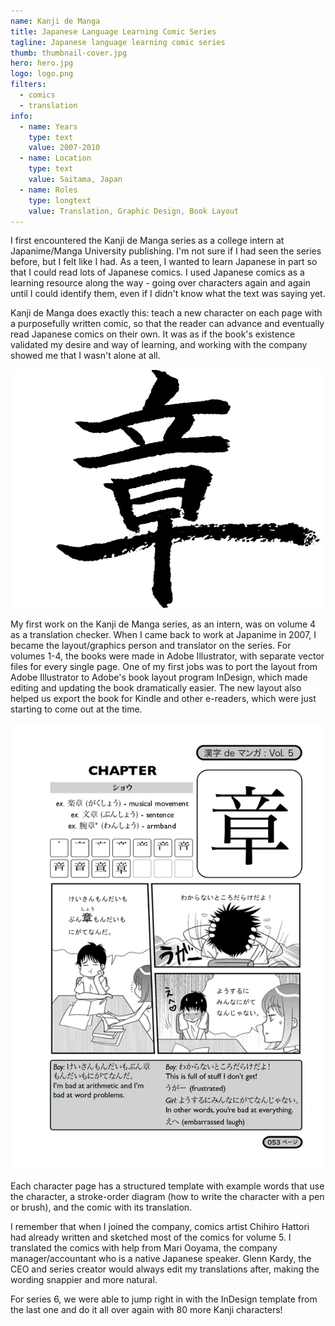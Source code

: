 ```yaml
---
name: Kanji de Manga
title: Japanese Language Learning Comic Series
tagline: Japanese language learning comic series
thumb: thumbnail-cover.jpg
hero: hero.jpg
logo: logo.png
filters:
  - comics
  - translation
info:
  - name: Years
    type: text
    value: 2007-2010
  - name: Location
    type: text
    value: Saitama, Japan
  - name: Roles
    type: longtext
    value: Translation, Graphic Design, Book Layout
---
```


I first encountered the Kanji de Manga series as a college intern at Japanime/Manga University publishing. I'm not sure if I had seen the series before, but I felt like I had. As a teen, I wanted to learn Japanese in part so that I could read lots of Japanese comics. I used Japanese comics as a learning resource along the way - going over characters again and again until I could identify them, even if I didn't know what the text was saying yet.

Kanji de Manga does exactly this: teach a new character on each page with a purposefully written comic, so that the reader can advance and eventually read Japanese comics on their own. It was as if the book's existence validated my desire and way of learning, and working with the company showed me that I wasn't alone at all.

![The Kanji "Shou" 章 meaning chapter or unit of writing, written with an brush-pen](kanji-shou.png '@class[small] @widths[280, 560] @sizes[250px, (min-resolution: 2x) 500px]')

My first work on the Kanji de Manga series, as an intern, was on volume 4 as a translation checker. When I came back to work at Japanime in 2007, I became the layout/graphics person and translator on the series. For volumes 1-4, the books were made in Adobe Illustrator, with separate vector files for every single page. One of my first jobs was to port the layout from Adobe Illustrator to Adobe's book layout program InDesign, which made editing and updating the book dramatically easier. The new layout also helped us export the book for Kindle and other e-readers, which were just starting to come out at the time.

![Example page from the book "Kanji de Manga Volume 5". Page 53, going over the Kanji "shou" 章, meaning "Chapter"](kjdm5-shou.webp)

Each character page has a structured template with example words that use the character, a stroke-order diagram (how to write the character with a pen or brush), and the comic with its translation.

I remember that when I joined the company, comics artist Chihiro Hattori had already written and sketched most of the comics for volume 5. I translated the comics with help from Mari Ooyama, the company manager/accountant who is a native Japanese speaker. Glenn Kardy, the CEO and series creator would always edit my translations after, making the wording snappier and more natural.

For series 6, we were able to jump right in with the InDesign template from the last one and do it all over again with 80 more Kanji characters!
